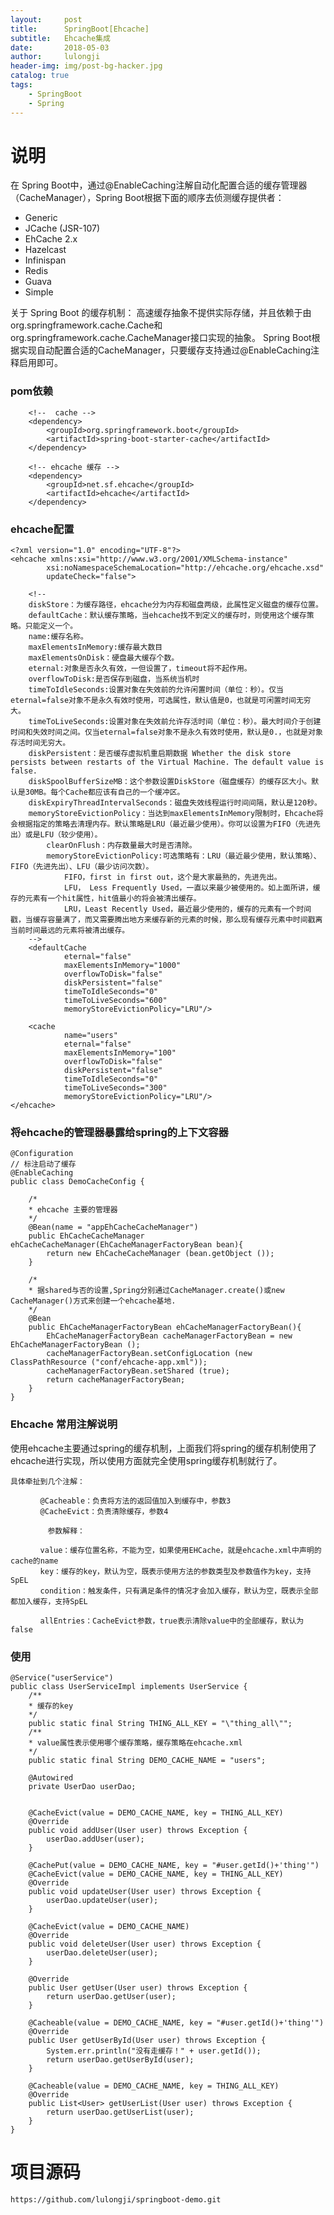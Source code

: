 ```yaml
---
layout:     post
title:      SpringBoot[Ehcache]
subtitle:   Ehcache集成
date:       2018-05-03
author:     lulongji
header-img: img/post-bg-hacker.jpg
catalog: true
tags:
    - SpringBoot
    - Spring
---
```



# 说明
在 Spring Boot中，通过@EnableCaching注解自动化配置合适的缓存管理器（CacheManager），Spring Boot根据下面的顺序去侦测缓存提供者： 
* Generic 
* JCache (JSR-107) 
* EhCache 2.x 
* Hazelcast 
* Infinispan 
* Redis 
* Guava 
* Simple

关于 Spring Boot 的缓存机制： 
高速缓存抽象不提供实际存储，并且依赖于由org.springframework.cache.Cache和org.springframework.cache.CacheManager接口实现的抽象。 Spring Boot根据实现自动配置合适的CacheManager，只要缓存支持通过@EnableCaching注释启用即可。

### pom依赖

        <!--  cache -->
        <dependency>
            <groupId>org.springframework.boot</groupId>
            <artifactId>spring-boot-starter-cache</artifactId>
        </dependency>

        <!-- ehcache 缓存 -->
        <dependency>
            <groupId>net.sf.ehcache</groupId>
            <artifactId>ehcache</artifactId>
        </dependency>

### ehcache配置

    <?xml version="1.0" encoding="UTF-8"?>
    <ehcache xmlns:xsi="http://www.w3.org/2001/XMLSchema-instance"
            xsi:noNamespaceSchemaLocation="http://ehcache.org/ehcache.xsd"
            updateCheck="false">

        <!--
        diskStore：为缓存路径，ehcache分为内存和磁盘两级，此属性定义磁盘的缓存位置。
        defaultCache：默认缓存策略，当ehcache找不到定义的缓存时，则使用这个缓存策略。只能定义一个。
        name:缓存名称。
        maxElementsInMemory:缓存最大数目
        maxElementsOnDisk：硬盘最大缓存个数。
        eternal:对象是否永久有效，一但设置了，timeout将不起作用。
        overflowToDisk:是否保存到磁盘，当系统当机时
        timeToIdleSeconds:设置对象在失效前的允许闲置时间（单位：秒）。仅当eternal=false对象不是永久有效时使用，可选属性，默认值是0，也就是可闲置时间无穷大。
        timeToLiveSeconds:设置对象在失效前允许存活时间（单位：秒）。最大时间介于创建时间和失效时间之间。仅当eternal=false对象不是永久有效时使用，默认是0.，也就是对象存活时间无穷大。
        diskPersistent：是否缓存虚拟机重启期数据 Whether the disk store persists between restarts of the Virtual Machine. The default value is false.
        diskSpoolBufferSizeMB：这个参数设置DiskStore（磁盘缓存）的缓存区大小。默认是30MB。每个Cache都应该有自己的一个缓冲区。
        diskExpiryThreadIntervalSeconds：磁盘失效线程运行时间间隔，默认是120秒。
        memoryStoreEvictionPolicy：当达到maxElementsInMemory限制时，Ehcache将会根据指定的策略去清理内存。默认策略是LRU（最近最少使用）。你可以设置为FIFO（先进先出）或是LFU（较少使用）。
            clearOnFlush：内存数量最大时是否清除。
            memoryStoreEvictionPolicy:可选策略有：LRU（最近最少使用，默认策略）、FIFO（先进先出）、LFU（最少访问次数）。
                FIFO，first in first out，这个是大家最熟的，先进先出。
                LFU， Less Frequently Used，一直以来最少被使用的。如上面所讲，缓存的元素有一个hit属性，hit值最小的将会被清出缓存。
                LRU，Least Recently Used，最近最少使用的，缓存的元素有一个时间戳，当缓存容量满了，而又需要腾出地方来缓存新的元素的时候，那么现有缓存元素中时间戳离当前时间最远的元素将被清出缓存。
        -->
        <defaultCache
                eternal="false"
                maxElementsInMemory="1000"
                overflowToDisk="false"
                diskPersistent="false"
                timeToIdleSeconds="0"
                timeToLiveSeconds="600"
                memoryStoreEvictionPolicy="LRU"/>

        <cache
                name="users"
                eternal="false"
                maxElementsInMemory="100"
                overflowToDisk="false"
                diskPersistent="false"
                timeToIdleSeconds="0"
                timeToLiveSeconds="300"
                memoryStoreEvictionPolicy="LRU"/>
    </ehcache>



### 将ehcache的管理器暴露给spring的上下文容器

    @Configuration
    // 标注启动了缓存
    @EnableCaching
    public class DemoCacheConfig {

        /*
        * ehcache 主要的管理器
        */
        @Bean(name = "appEhCacheCacheManager")
        public EhCacheCacheManager ehCacheCacheManager(EhCacheManagerFactoryBean bean){
            return new EhCacheCacheManager (bean.getObject ());
        }

        /*
        * 据shared与否的设置,Spring分别通过CacheManager.create()或new CacheManager()方式来创建一个ehcache基地.
        */
        @Bean
        public EhCacheManagerFactoryBean ehCacheManagerFactoryBean(){
            EhCacheManagerFactoryBean cacheManagerFactoryBean = new EhCacheManagerFactoryBean ();
            cacheManagerFactoryBean.setConfigLocation (new ClassPathResource ("conf/ehcache-app.xml"));
            cacheManagerFactoryBean.setShared (true);
            return cacheManagerFactoryBean;
        }
    }

### Ehcache 常用注解说明
使用ehcache主要通过spring的缓存机制，上面我们将spring的缓存机制使用了ehcache进行实现，所以使用方面就完全使用spring缓存机制就行了。

    具体牵扯到几个注解：

    　　　　@Cacheable：负责将方法的返回值加入到缓存中，参数3
    　　　　@CacheEvict：负责清除缓存，参数4

    　　　　　参数解释：

    　　　　value：缓存位置名称，不能为空，如果使用EHCache，就是ehcache.xml中声明的cache的name
    　　　　key：缓存的key，默认为空，既表示使用方法的参数类型及参数值作为key，支持SpEL
    　　　　condition：触发条件，只有满足条件的情况才会加入缓存，默认为空，既表示全部都加入缓存，支持SpEL

    　　　　allEntries：CacheEvict参数，true表示清除value中的全部缓存，默认为false


### 使用

    @Service("userService")
    public class UserServiceImpl implements UserService {
        /**
        * 缓存的key
        */
        public static final String THING_ALL_KEY = "\"thing_all\"";
        /**
        * value属性表示使用哪个缓存策略，缓存策略在ehcache.xml
        */
        public static final String DEMO_CACHE_NAME = "users";

        @Autowired
        private UserDao userDao;


        @CacheEvict(value = DEMO_CACHE_NAME, key = THING_ALL_KEY)
        @Override
        public void addUser(User user) throws Exception {
            userDao.addUser(user);
        }

        @CachePut(value = DEMO_CACHE_NAME, key = "#user.getId()+'thing'")
        @CacheEvict(value = DEMO_CACHE_NAME, key = THING_ALL_KEY)
        @Override
        public void updateUser(User user) throws Exception {
            userDao.updateUser(user);
        }

        @CacheEvict(value = DEMO_CACHE_NAME)
        @Override
        public void deleteUser(User user) throws Exception {
            userDao.deleteUser(user);
        }

        @Override
        public User getUser(User user) throws Exception {
            return userDao.getUser(user);
        }

        @Cacheable(value = DEMO_CACHE_NAME, key = "#user.getId()+'thing'")
        @Override
        public User getUserById(User user) throws Exception {
            System.err.println("没有走缓存！" + user.getId());
            return userDao.getUserById(user);
        }

        @Cacheable(value = DEMO_CACHE_NAME, key = THING_ALL_KEY)
        @Override
        public List<User> getUserList(User user) throws Exception {
            return userDao.getUserList(user);
        }
    }

# 项目源码
```https://github.com/lulongji/springboot-demo.git```
